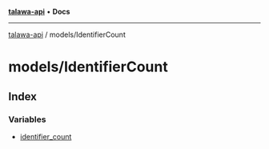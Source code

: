 [**talawa-api**](../../README.md) • **Docs**

***

[talawa-api](../../modules.md) / models/IdentifierCount

# models/IdentifierCount

## Index

### Variables

- [identifier\_count](variables/identifier_count.md)
